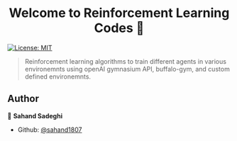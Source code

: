 <h1 align="center">Welcome to Reinforcement Learning Codes 👋</h1>
<p>
  <a href="#" target="_blank">
    <img alt="License: MIT" src="https://img.shields.io/badge/License-MIT-yellow.svg" />
  </a>
</p>

> Reinforcement learning algorithms to train different agents in various environemnts using openAI gymnasium API, buffalo-gym, and custom defined environemnts.

## Author

👤 **Sahand Sadeghi**

* Github: [@sahand1807](https://github.com/sahand1807)
